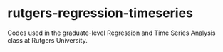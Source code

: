 # rutgers-regression-timeseries
Codes used in the graduate-level Regression and Time Series Analysis class at Rutgers University.
